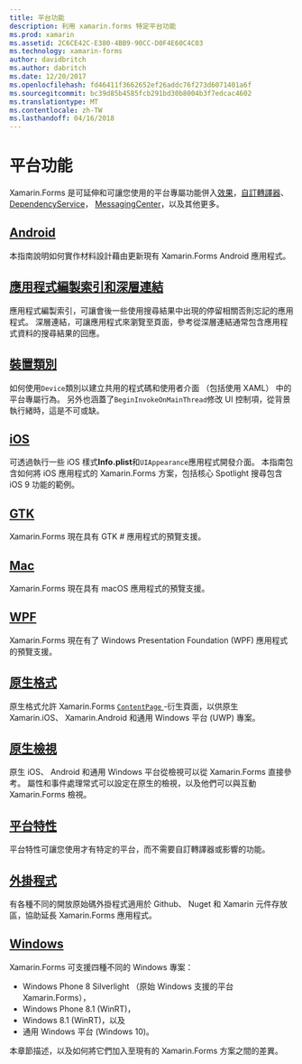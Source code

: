 ```yaml
---
title: 平台功能
description: 利用 xamarin.forms 特定平台功能
ms.prod: xamarin
ms.assetid: 2C6CE42C-E380-4BB9-90CC-D0F4E60C4C03
ms.technology: xamarin-forms
author: davidbritch
ms.author: dabritch
ms.date: 12/20/2017
ms.openlocfilehash: fd46411f3662652ef26addc76f273d6071401a6f
ms.sourcegitcommit: bc39d85b4585fcb291bd30b8004b3f7edcac4602
ms.translationtype: MT
ms.contentlocale: zh-TW
ms.lasthandoff: 04/16/2018
---
```

# <a name="platform-features"></a>平台功能

Xamarin.Forms 是可延伸和可讓您使用的平台專屬功能併入[效果](~/xamarin-forms/app-fundamentals/effects/index.md)，[自訂轉譯器](~/xamarin-forms/app-fundamentals/custom-renderer/index.md)、 [DependencyService](~/xamarin-forms/app-fundamentals/dependency-service/index.md)， [MessagingCenter](~/xamarin-forms/app-fundamentals/messaging-center.md)，以及其他更多。

## <a name="androidandroidindexmd"></a>[Android](android/index.md)

本指南說明如何實作材料設計藉由更新現有 Xamarin.Forms Android 應用程式。

## <a name="application-indexing-and-deep-linkingdeep-linkingmd"></a>[應用程式編製索引和深層連結](deep-linking.md)

應用程式編製索引，可讓會後一些使用搜尋結果中出現的停留相關否則忘記的應用程式。 深層連結，可讓應用程式來瀏覽至頁面，參考從深層連結通常包含應用程式資料的搜尋結果的回應。

## <a name="device-classdevicemd"></a>[裝置類別](device.md)

如何使用`Device`類別以建立共用的程式碼和使用者介面 （包括使用 XAML） 中的平台專屬行為。 另外也涵蓋了`BeginInvokeOnMainThread`修改 UI 控制項，從背景執行緒時，這是不可或缺。

## <a name="iosiosindexmd"></a>[iOS](ios/index.md)

可透過執行一些 iOS 樣式**Info.plist**和`UIAppearance`應用程式開發介面。 本指南包含如何將 iOS 應用程式的 Xamarin.Forms 方案，包括核心 Spotlight 搜尋包含 iOS 9 功能的範例。

## <a name="gtkgtkmd"></a>[GTK](gtk.md)

Xamarin.Forms 現在具有 GTK # 應用程式的預覽支援。

## <a name="macmacmd"></a>[Mac](mac.md)

Xamarin.Forms 現在具有 macOS 應用程式的預覽支援。

## <a name="wpfwpfmd"></a>[WPF](wpf.md)

Xamarin.Forms 現在有了 Windows Presentation Foundation (WPF) 應用程式的預覽支援。

## <a name="native-formsnative-formsmd"></a>[原生格式](native-forms.md)

原生格式允許 Xamarin.Forms [ `ContentPage` ](https://developer.xamarin.com/api/type/Xamarin.Forms.ContentPage/)-衍生頁面，以供原生 Xamarin.iOS、 Xamarin.Android 和通用 Windows 平台 (UWP) 專案。

## <a name="native-viewsnative-viewsindexmd"></a>[原生檢視](native-views/index.md)

原生 iOS、 Android 和通用 Windows 平台從檢視可以從 Xamarin.Forms 直接參考。 屬性和事件處理常式可以設定在原生的檢視，以及他們可以與互動 Xamarin.Forms 檢視。

## <a name="platform-specificsplatform-specificsindexmd"></a>[平台特性](platform-specifics/index.md)

平台特性可讓您使用才有特定的平台，而不需要自訂轉譯器或影響的功能。

## <a name="pluginspluginsmd"></a>[外掛程式](plugins.md)

有各種不同的開放原始碼外掛程式適用於 Github、 Nuget 和 Xamarin 元件存放區，協助延長 Xamarin.Forms 應用程式。

## <a name="windowswindowsindexmd"></a>[Windows](windows/index.md)

Xamarin.Forms 可支援四種不同的 Windows 專案：

* Windows Phone 8 Silverlight （原始 Windows 支援的平台 Xamarin.Forms），
* Windows Phone 8.1 (WinRT)，
* Windows 8.1 (WinRT)，以及
* 通用 Windows 平台 (Windows 10)。

本章節描述，以及如何將它們加入至現有的 Xamarin.Forms 方案之間的差異。
